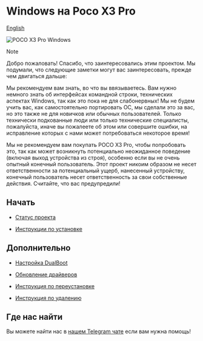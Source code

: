 # Windows на Poco X3 Pro
[English](/README.md)

![POCO X3 Pro Windows](https://github.com/user-attachments/assets/17ba0c91-3fa1-4d32-92cf-63249d23c235)

> [!NOTE]
> Добро пожаловать! Спасибо, что заинтересовались этим проектом. Мы подумали, что следующие заметки могут вас заинтересовать, прежде чем двигаться дальше:
>
> Мы рекомендуем вам знать, во что вы ввязываетесь. Вам нужно немного знать об интерфейсах командной строки, технических аспектах Windows, так как это пока не для слабонервных! Мы не будем учить вас, как самостоятельно портировать ОС, мы сделали это за вас, но это также не для новичков или обычных пользователей. Только технически подкованные люди или только технические специалисты, пожалуйста, иначе вы пожалеете об этом или совершите ошибки, на исправление которых с нами может потребоваться некоторое время!
>
> Мы не рекомендуем вам покупать POCO X3 Pro, чтобы попробовать это, так как может возникнуть потенциально неожиданное поведение (включая выход устройства из строя), особенно если вы не очень опытный конечный пользователь. Этот проект никоим образом не несет ответственности за потенциальный ущерб, нанесенный устройству, конечный пользователь несет ответственность за свои собственные действия. Считайте, что вас предупредили!
>

## Начать

- [Статус проекта](/Status-ru.md)

- [Инструкции по установке](ru/installation-selection.md)

## Дополнительно 

- [Настройка DualBoot](ru/3-dualboot.md)

- [Обновление драйверов](ru/update.md)

- [Инструкция по переустановке](ru/reinstall.md)

- [Инструкция по удалению](en/uninstall.md)

## Где нас найти

Вы можете найти нас в [нашем Telegram чате](https://t.me/WaLoVayu) если вам нужна помощь!
